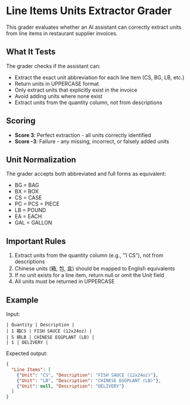 # Line Items Units Extractor Grader

This grader evaluates whether an AI assistant can correctly extract units from line items in restaurant supplier invoices.

## What It Tests

The grader checks if the assistant can:
- Extract the exact unit abbreviation for each line item (CS, BG, LB, etc.)
- Return units in UPPERCASE format
- Only extract units that explicitly exist in the invoice
- Avoid adding units where none exist
- Extract units from the quantity column, not from descriptions

## Scoring

- **Score 3**: Perfect extraction - all units correctly identified
- **Score -3**: Failure - any missing, incorrect, or falsely added units

## Unit Normalization

The grader accepts both abbreviated and full forms as equivalent:
- BG = BAG
- BX = BOX  
- CS = CASE
- PC = PCS = PIECE
- LB = POUND
- EA = EACH
- GAL = GALLON

## Important Rules

1. Extract units from the quantity column (e.g., "1 CS"), not from descriptions
2. Chinese units (箱, 包, 盒) should be mapped to English equivalents
3. If no unit exists for a line item, return null or omit the Unit field
4. All units must be returned in UPPERCASE

## Example

Input:
```
| Quantity | Description |
| 1 箱CS | FISH SAUCE (12x24oz) |
| 5 磅LB | CHINESE EGGPLANT (LB) |
| 1 | DELIVERY |
```

Expected output:
```json
{
  "Line Items": [
    {"Unit": "CS", "Description": "FISH SAUCE (12x24oz)"},
    {"Unit": "LB", "Description": "CHINESE EGGPLANT (LB)"},
    {"Unit": null, "Description": "DELIVERY"}
  ]
}
```